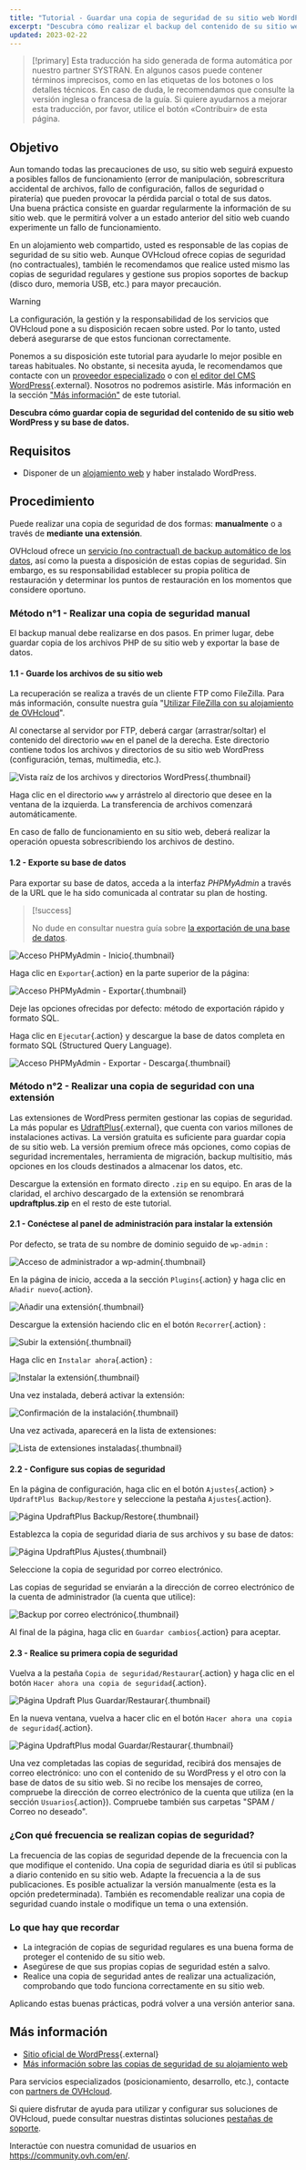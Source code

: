 ```yaml
---
title: "Tutorial - Guardar una copia de seguridad de su sitio web WordPress"
excerpt: "Descubra cómo realizar el backup del contenido de su sitio web WordPress y de su base de datos"
updated: 2023-02-22
---
```


> [!primary]
> Esta traducción ha sido generada de forma automática por nuestro partner SYSTRAN. En algunos casos puede contener términos imprecisos, como en las etiquetas de los botones o los detalles técnicos. En caso de duda, le recomendamos que consulte la versión inglesa o francesa de la guía. Si quiere ayudarnos a mejorar esta traducción, por favor, utilice el botón «Contribuir» de esta página.
>

## Objetivo

Aun tomando todas las precauciones de uso, su sitio web seguirá expuesto a posibles fallos de funcionamiento (error de manipulación, sobrescritura accidental de archivos, fallo de configuración, fallos de seguridad o piratería) que pueden provocar la pérdida parcial o total de sus datos.<br>
Una buena práctica consiste en guardar regularmente la información de su sitio web. que le permitirá volver a un estado anterior del sitio web cuando experimente un fallo de funcionamiento.

En un alojamiento web compartido, usted es responsable de las copias de seguridad de su sitio web. Aunque OVHcloud ofrece copias de seguridad (no contractuales), también le recomendamos que realice usted mismo las copias de seguridad regulares y gestione sus propios soportes de backup (disco duro, memoria USB, etc.) para mayor precaución.

> [!warning]
>
> La configuración, la gestión y la responsabilidad de los servicios que OVHcloud pone a su disposición recaen sobre usted. Por lo tanto, usted deberá asegurarse de que estos funcionan correctamente.
> 
> Ponemos a su disposición este tutorial para ayudarle lo mejor posible en tareas habituales. No obstante, si necesita ayuda, le recomendamos que contacte con un [proveedor especializado](partner.) o con [el editor del CMS WordPress](https://wordpress.com/support/){.external}. Nosotros no podremos asistirle. Más información en la sección ["Más información"](how_to_backup_your_wordpress_#go-further.) de este tutorial.
>

**Descubra cómo guardar copia de seguridad del contenido de su sitio web WordPress y su base de datos.**

## Requisitos

- Disponer de un [alojamiento web](hosting.) y haber instalado WordPress.

## Procedimiento

Puede realizar una copia de seguridad de dos formas: **manualmente** o a través de **mediante una extensión**.

OVHcloud ofrece un [servicio (no contractual) de backup automático de los datos](ftp_save_and_backup1.), así como la puesta a disposición de estas copias de seguridad. Sin embargo, es su responsabilidad establecer su propia política de restauración y determinar los puntos de restauración en los momentos que considere oportuno.

### Método n°1 - Realizar una copia de seguridad manual

El backup manual debe realizarse en dos pasos. En primer lugar, debe guardar copia de los archivos PHP de su sitio web y exportar la base de datos.

#### 1.1 - Guarde los archivos de su sitio web

La recuperación se realiza a través de un cliente FTP como FileZilla. Para más información, consulte nuestra guía "[Utilizar FileZilla con su alojamiento de OVHcloud](ftp_filezilla_user_guide1.)".

Al conectarse al servidor por FTP, deberá cargar (arrastrar/soltar) el contenido del directorio `www` en el panel de la derecha. Este directorio contiene todos los archivos y directorios de su sitio web WordPress (configuración, temas, multimedia, etc.).

![Vista raíz de los archivos y directorios WordPress](wordpress-into-www.png){.thumbnail}

Haga clic en el directorio `www` y arrástrelo al directorio que desee en la ventana de la izquierda. La transferencia de archivos comenzará automáticamente.

En caso de fallo de funcionamiento en su sitio web, deberá realizar la operación opuesta sobrescribiendo los archivos de destino.

#### 1.2 - Exporte su base de datos

Para exportar su base de datos, acceda a la interfaz _PHPMyAdmin_ a través de la URL que le ha sido comunicada al contratar su plan de hosting.

> [!success]
>
> No dude en consultar nuestra guía sobre [la exportación de una base de datos](sql_database_export1.).

![Acceso PHPMyAdmin - Inicio](images_pma-main-page.png){.thumbnail}

Haga clic en `Exportar`{.action} en la parte superior de la página:

![Acceso PHPMyAdmin - Exportar](pma-export.png){.thumbnail}

Deje las opciones ofrecidas por defecto: método de exportación rápido y formato SQL.

Haga clic en `Ejecutar`{.action} y descargue la base de datos completa en formato SQL (Structured Query Language).

![Acceso PHPMyAdmin - Exportar - Descarga](dowload-successfull.png){.thumbnail}

### Método n°2 - Realizar una copia de seguridad con una extensión

Las extensiones de WordPress permiten gestionar las copias de seguridad. La más popular es [UdraftPlus](https://wordpress.org/plugins/updraftplus/){.external}, que cuenta con varios millones de instalaciones activas. La versión gratuita es suficiente para guardar copia de su sitio web. La versión premium ofrece más opciones, como copias de seguridad incrementales, herramienta de migración, backup multisitio, más opciones en los clouds destinados a almacenar los datos, etc.

Descargue la extensión en formato directo `.zip` en su equipo. En aras de la claridad, el archivo descargado de la extensión se renombrará **updraftplus.zip** en el resto de este tutorial.

#### 2.1 - Conéctese al panel de administración para instalar la extensión

Por defecto, se trata de su nombre de dominio seguido de `wp-admin` :

![Acceso de administrador a wp-admin](images_login-interface.png){.thumbnail}

En la página de inicio, acceda a la sección `Plugins`{.action} y haga clic en `Añadir nuevo`{.action}.

![Añadir una extensión](plugins-add-new.png){.thumbnail}

Descargue la extensión haciendo clic en el botón `Recorrer`{.action} :

![Subir la extensión](plugins-add-new-updraftplus.png){.thumbnail}

Haga clic en `Instalar ahora`{.action} :

![Instalar la extensión](plugins-browse-updraftplus.png){.thumbnail}

Una vez instalada, deberá activar la extensión:

![Confirmación de la instalación](plugins-activate-updraftplus.png){.thumbnail}

Una vez activada, aparecerá en la lista de extensiones:

![Lista de extensiones instaladas](plugins-list-updraftplus.png){.thumbnail}

#### 2.2 - Configure sus copias de seguridad

En la página de configuración, haga clic en el botón `Ajustes`{.action} > `UpdraftPlus Backup/Restore` y seleccione la pestaña `Ajustes`{.action}.

![Página UpdraftPlus Backup/Restore](updraftplus-settings.png){.thumbnail}

Establezca la copia de seguridad diaria de sus archivos y su base de datos:

![Página UpdraftPlus Ajustes](updraftplus-settings-2.png){.thumbnail}

Seleccione la copia de seguridad por correo electrónico.

Las copias de seguridad se enviarán a la dirección de correo electrónico de la cuenta de administrador (la cuenta que utilice):

![Backup por correo electrónico](email-setting.png){.thumbnail}

Al final de la página, haga clic en `Guardar cambios`{.action} para aceptar.

#### 2.3 - Realice su primera copia de seguridad

Vuelva a la pestaña `Copia de seguridad/Restaurar`{.action} y haga clic en el botón `Hacer ahora una copia de seguridad`{.action}.

![Página Updraft Plus Guardar/Restaurar](updraftplus-backup-now.png){.thumbnail}

En la nueva ventana, vuelva a hacer clic en el botón `Hacer ahora una copia de seguridad`{.action}.

![Página UpdraftPlus modal Guardar/Restaurar](updraftplus-perform-backup.png){.thumbnail}

Una vez completadas las copias de seguridad, recibirá dos mensajes de correo electrónico: uno con el contenido de su WordPress y el otro con la base de datos de su sitio web.
Si no recibe los mensajes de correo, compruebe la dirección de correo electrónico de la cuenta que utiliza (en la sección `Usuarios`{.action}). Compruebe también sus carpetas "SPAM / Correo no deseado".

### ¿Con qué frecuencia se realizan copias de seguridad?

La frecuencia de las copias de seguridad depende de la frecuencia con la que modifique el contenido. Una copia de seguridad diaria es útil si publicas a diario contenido en su sitio web. Adapte la frecuencia a la de sus publicaciones. Es posible actualizar la versión manualmente (esta es la opción predeterminada). También es recomendable realizar una copia de seguridad cuando instale o modifique un tema o una extensión.

### Lo que hay que recordar

- La integración de copias de seguridad regulares es una buena forma de proteger el contenido de su sitio web.
- Asegúrese de que sus propias copias de seguridad estén a salvo.
- Realice una copia de seguridad antes de realizar una actualización, comprobando que todo funciona correctamente en su sitio web. 

Aplicando estas buenas prácticas, podrá volver a una versión anterior sana.

## Más información <a name="go-further"></a>

- [Sitio oficial de WordPress](https://wordpress.org){.external}
- [Más información sobre las copias de seguridad de su alojamiento web](hosting_technical_specificities#informacion-tecnica-de-su-alojamiento-web.)

Para servicios especializados (posicionamiento, desarrollo, etc.), contacte con [partners de OVHcloud](partner.).

Si quiere disfrutar de ayuda para utilizar y configurar sus soluciones de OVHcloud, puede consultar nuestras distintas soluciones [pestañas de soporte](support.).

Interactúe con nuestra comunidad de usuarios en <https://community.ovh.com/en/>.